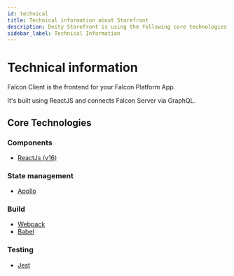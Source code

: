 ```yaml
---
id: technical
title: Technical information about Storefront
description: Deity Storefront is using the following core technologies.
sidebar_label: Technical Information
---
```


# Technical information

Falcon Client is the frontend for your Falcon Platform App.

It's built using ReactJS and connects Falcon Server via GraphQL.

## Core Technologies

### Components
- <a href="https://reactjs.org/" target="_blank" rel="noopener noreferrer">ReactJs (v16)</a>

### State management
- <a href="https://www.apollographql.com/" target="_blank" rel="noopener noreferrer">Apollo</a>

### Build
- <a href="https://webpack.js.org/" target="_blank" rel="noopener noreferrer">Webpack</a>
- <a href="https://babeljs.io/" target="_blank" rel="noopener noreferrer">Babel</a>

### Testing
- <a href="https://jestjs.io/" target="_blank" rel="noopener noreferrer">Jest</a>
